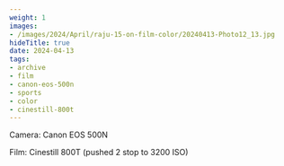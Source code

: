 ```yaml
---
weight: 1
images:
- /images/2024/April/raju-15-on-film-color/20240413-Photo12_13.jpg
hideTitle: true
date: 2024-04-13
tags:
- archive
- film
- canon-eos-500n
- sports
- color
- cinestill-800t
---
```


Camera: Canon EOS 500N

Film: Cinestill 800T (pushed 2 stop to 3200 ISO)